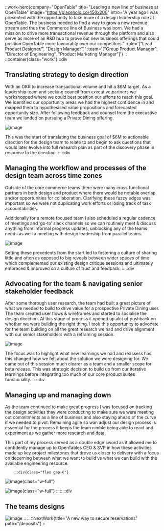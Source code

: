::work-hero{company="OpenTable" title="Leading a new line of business at OpenTable" image="https://placehold.co/450x200" intro="A year ago I was presented with the opportunity to take more of a design leadership role at OpenTable. The business needed to find a way to grow a new revenue stream and thus the Commerce line of Business was born. We had a mission to drive more transactional revenue through the platform and also serve as more of an R&D hub to prove out new business offerings that could position OpenTable more favourably over our competitors." :role='["Lead Product Designer/", "Design Manager"]' :team='["Group Product Manager", "Director of Engineering", "Product Marketing Manager"]'}
::
::container{class="work"}
	::div
## Translating strategy to design direction

With an OKR to increase transactional volume and hit a $6M target. As a leadership team and seeking council from executive partners we workshopped where we could best position our efforts to reach this goal. We identified our opportunity areas we had the highest confidence in and mapped them to hypothesised value propositions and  forecasted opportunity size. After following feedback and counsel from the execustive team we landed on pursuing a Private Dining offering.

![image](https://placehold.co/450x200)

This was the start of translating the business goal of $6M to actionable direction for the design team to relate to and begin to ask questions that would later evolve into full research plan as part of the discovery phase in response to the direction.
	::
	::div
## Managing the workflow and processes of the design team across time zones

Outside of the core commerce teams there were many cross functional partners in both design and product where there would be notable overlap and/or opportunities for collaboration. Clarifying these fuzzy edges was important so we were not duplicating work efforts or losing track of task accountabilities. 

Additionally for a remote focused team I also scheduled a regular cadence of meetings and ‘go-to’ slack channels so we can routinely meet & discuss anything from informal progress updates, unblocking any of the teams needs as well a meeting with design leadership from parallel teams.

![image](https://placehold.co/450x200)

Setting these precedents from the start led to fostering a culture of sharing little and often as opposed to big reveals between wider spaces of time which complemented our existing design critique sessions and ultimately embraced & improved on a culture of trust and feedback.
	::
	::div
## Advocating for the team & navigating senior stakeholder feedback

After some thorough user research, the team had built a great picture of what we needed to build to drive value for a prospective Private Dining user. The team created user flows & wireframes and started to socialise the design direction. At this stage of process it opened up alot of pushback on whether we were building the right thing. I took this opportunity to advocate for the team building on all the great research we had and drive alignment with our senior stakeholders with a reframing session.

![image](https://placehold.co/450x200)

The focus was to highlight what new learnings we had and reassess has this changed how we felt about the solution we were designing for. We came out of this session much clearer as a team and a smaller scope for beta release. This was strategic decision to build up from our iterative learnings before integrating too much of our core product suites functionality.
	::
	::div
## Managing up and managing down

As the team continued to make great progress I was focused on tracking the design activities they were conducting to make sure we were meeting out commitments as a line of business and also staying ahead of the curve if we needed to pivot. Remaining agile so wan adjust our design process is essential for the process it keeps the team nimble being   able to react and experiment as we gather more research and data.

This part of my process served as a double edge sword as it allowed me to confidently manage up to OpenTables CEO & SVP in how these activities made up key project milestones that drove us closer to delivery with a focus on decerning between what we want to build vs what we can build with the available engineering resource.

		::div{class="flex gap-6"}
![image](https://placehold.co/450x200){class="w-full"}

![image](https://placehold.co/450x200){class="w-full"}
		::
	::
	::div
## The teams designs

![image](https://placehold.co/450x200)
	::
::
::NextWork{title="A new way to secure reservations" path="/deposits"}
::
